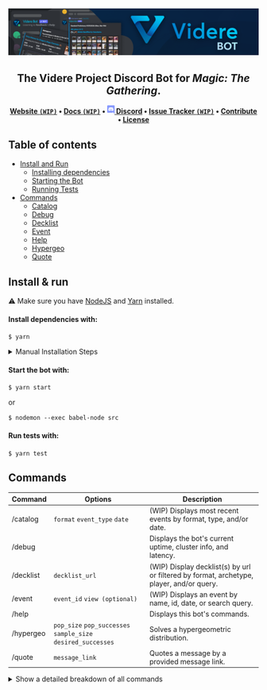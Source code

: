<!-- Banner Image -->
<h3 align="center">
	<a href="#"> <!-- Prevents Github from linking banner to source on click -->
		<img
		alt="Videre Bot"
		src="./bin/Github Banner.png">
	</a>
</h3>

<!-- Main Title -->
<h2 align="center">
	The <b>Videre Project</b> Discord Bot
	for <em>Magic: The Gathering</em>.
</h2>

<!-- Links Ribbon -->
<p align="center">
	<strong>
	<a href="https://videreproject.com/videre-bot">Website <code>(WIP)</code></a>
	•
	<!-- To Do --><a href="https://github.com/videre-project/videre-bot/wiki">Docs <code>(WIP)</code></a>
	•
	<a href="#">
		<img
		width="15"
		src="./bin/Discord Logo.png">
	</a>
	<a href="https://discord.gg/MBGatsNNSj">Discord</a>
	•
	<!-- To Do --><a href='https://github.com/videre-project/videre-bot/issues'>Issue Tracker <code>(WIP)</code></a>
	•
	<!-- To Do --><a href="https://github.com/videre-project/videre-bot/blob/main/CONTRIBUTING.md">Contribute</a>
	•
	<a href="https://github.com/videre-project/videre-bot/blob/main/LICENSE">License</a>
	</strong>
</p>

## Table of contents
- [Install and Run](#install--run)
	- [Installing dependencies](#install-dependencies-with)
	- [Starting the Bot](#start-the-bot-with)
	- [Running Tests](#run-tests-with)
- [Commands](#commands)
	- [Catalog](#catalog)
	- [Debug](#debug)
	- [Decklist](#decklist)
	- [Event](#event)
	- [Help](#help)
	- [Hypergeo](#hypergeo)
	- [Quote](#quote)

## Install & run

⚠️ Make sure you have [NodeJS](https://nodejs.org/en/download/) and [Yarn](https://yarnpkg.com/getting-started/install/) installed.

#### Install dependencies with:

```shell
$ yarn
```

<details><summary>Manual Installation Steps</summary>
<p>
```bash
(WIP)
```
</p>
</details>

#### Start the bot with:

```shell
$ yarn start
```
or
```shell
$ nodemon --exec babel-node src
```

#### Run tests with:

```shell
$ yarn test
```

## Commands
Command | Options | Description
--- | --- | ---
   /catalog | `format` `event_type` `date` | (WIP) Displays most recent events by format, type, and/or date.
   /debug | | Displays the bot's current uptime, cluster info, and latency.
   /decklist | `decklist_url` | (WIP) Display decklist(s) by url or filtered by format, archetype, player, and/or query.
   /event | `event_id` `view (optional)` | (WIP) Displays an event by name, id, date, or search query.
   /help | | Displays this bot's commands.
   /hypergeo | `pop_size` `pop_successes` `sample_size` `desired_successes` | Solves a hypergeometric distribution.
   /quote | `message_link` | Quotes a message by a provided message link.

<details><summary>Show a detailed breakdown of all commands</summary>

### /catalog
(WIP) Displays most recent events by format, type, and/or date.
<br><br>Usage: <b>`/catalog`</b> `format:modern` `event_type: challenge` `date: 07/04/2021`

### /debug
Displays the bot's current uptime, cluster info, and latency.
<br><br>Usage: <b>`/debug`</b>

### /decklist
(WIP) Display decklist(s) by url or filtered by format, archetype, player, and/or query.
<br><br>Usage: <b>`/decklist`</b> `decklist_url: https://www.mtggoldfish.com/deck/432172#paper`

### /event
(WIP) Displays an event by name, id, date, or search query.
<br><br>Usage: <b>`/event`</b> `event_id: 12299475` `view: Decklist View`

### /help
Displays a list of this bot's commands.
<br><br>Usage: <b>`/help`</b>

### /hypergeo
Solves a hypergeometric distribution.
<br><br>Usage: <b>`/hypergeo`</b> `pop_size: 60` `pop_successes: 24` `sample_size: 7` `desired_successes: 4`

### /quote
Quotes a message by a provided message link.
<br><br>Usage: <b>`/quote`</b> `message_link:https://discord.com/channels/772093785176801310/810281825691107389/863256006887473162`

</details>

